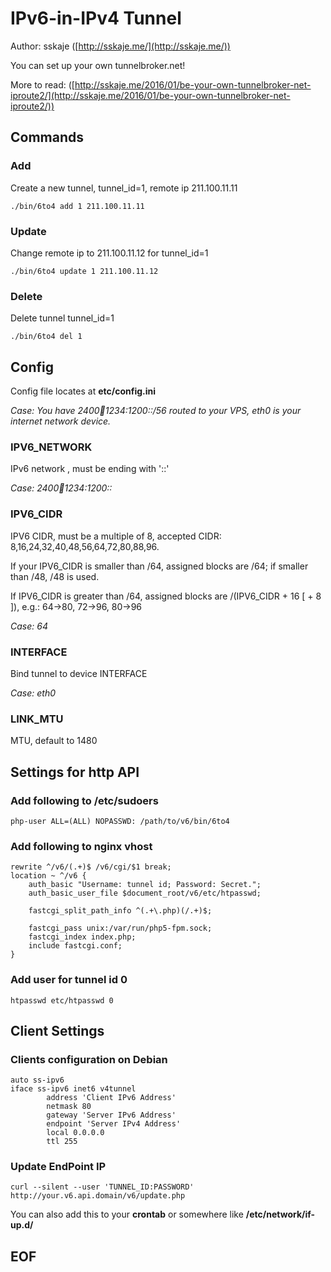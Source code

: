 # IPv6-in-IPv4 Tunnel 

Author: sskaje ([http://sskaje.me/](http://sskaje.me/))

You can set up your own tunnelbroker.net!


More to read: ([http://sskaje.me/2016/01/be-your-own-tunnelbroker-net-iproute2/](http://sskaje.me/2016/01/be-your-own-tunnelbroker-net-iproute2/))

## Commands
### Add
Create a new tunnel, tunnel_id=1, remote ip 211.100.11.11

```
./bin/6to4 add 1 211.100.11.11
```

### Update
Change remote ip to 211.100.11.12 for tunnel_id=1 

```
./bin/6to4 update 1 211.100.11.12
```

### Delete
Delete tunnel tunnel_id=1

```
./bin/6to4 del 1
```


## Config

Config file locates at **etc/config.ini**

*Case: You have 2400:1234:1234:1200::/56 routed to your VPS, eth0 is your internet network device.*

### IPV6_NETWORK
IPv6 network , must be ending with '::'

*Case: 2400:1234:1234:1200::*

### IPV6_CIDR

IPV6 CIDR, must be a multiple of 8, accepted CIDR: 8,16,24,32,40,48,56,64,72,80,88,96.

If your IPV6_CIDR is smaller than /64, assigned blocks are /64; if smaller than /48, /48 is used.

If IPV6_CIDR is greater than /64, assigned blocks are /(IPV6_CIDR + 16 [ + 8 ]), e.g.: 64->80, 72->96, 80->96

*Case: 64*


### INTERFACE
Bind tunnel to device INTERFACE

*Case: eth0*

### LINK_MTU
MTU, default to 1480



## Settings for http API

### Add following to /etc/sudoers

```
php-user ALL=(ALL) NOPASSWD: /path/to/v6/bin/6to4
```

### Add following to nginx vhost 

```
rewrite ^/v6/(.+)$ /v6/cgi/$1 break;
location ~ ^/v6 {
    auth_basic "Username: tunnel id; Password: Secret.";
    auth_basic_user_file $document_root/v6/etc/htpasswd;

    fastcgi_split_path_info ^(.+\.php)(/.+)$;

    fastcgi_pass unix:/var/run/php5-fpm.sock;
    fastcgi_index index.php;
    include fastcgi.conf;
}

```

### Add user for tunnel id 0
```
htpasswd etc/htpasswd 0
```

## Client Settings

### Clients configuration on Debian
```
auto ss-ipv6
iface ss-ipv6 inet6 v4tunnel
        address 'Client IPv6 Address'
        netmask 80
        gateway 'Server IPv6 Address'
        endpoint 'Server IPv4 Address'
        local 0.0.0.0
        ttl 255

```
### Update EndPoint IP


```
curl --silent --user 'TUNNEL_ID:PASSWORD' http://your.v6.api.domain/v6/update.php
```
You can also add this to your **crontab** or somewhere like **/etc/network/if-up.d/**


## EOF



